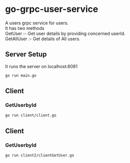 # go-grpc-user-service

A users grpc service for users.<br>
It has two methods<br>
GetUser :- Get user details by providing concerned userId.<br>
GetAllUser :- Get details of All users.<br>

## Server Setup
It runs the server on localhost:8081

```bash
go run main.go
```

## Client
### GetUserbyId

```bash
go run client/client.go
```


## Client
### GetUserbyId

```bash
go run client2/clientGetUser.go
```

